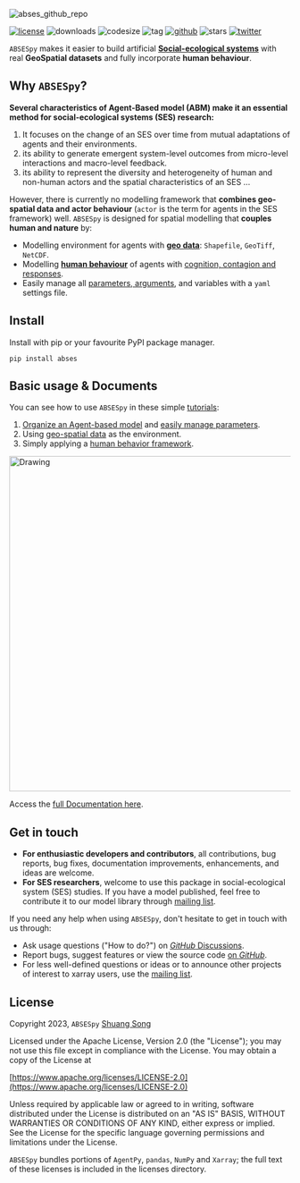 ![abses_github_repo](https://songshgeo-picgo-1302043007.cos.ap-beijing.myqcloud.com/uPic/abses_github_repo.png)

[![license](https://img.shields.io/github/license/songshgeo/absespy)](http://www.apache.org/licenses/) ![downloads](https://img.shields.io/github/downloads/songshgeo/absespy/total) ![codesize](https://img.shields.io/github/languages/code-size/songshgeo/absespy) ![tag](https://img.shields.io/github/v/tag/songshgeo/absespy)
[![github](https://img.shields.io/badge/Website-SongshGeo-brightgreen.svg)](https://cv.songshgeo.com/) ![stars](https://img.shields.io/github/stars/songshgeo/absespy?style=social) [![twitter](https://img.shields.io/twitter/follow/shuangsong11?style=social)](https://twitter.com/shuangsong11)

<!-- Language: [English Readme](#) | [简体中文](README_ch) -->

`ABSESpy` makes it easier to build artificial **[Social-ecological systems](https://songshgeo.github.io/ABSESpy/docs/about/)** with real **GeoSpatial datasets** and fully incorporate **human behaviour**.

## Why `ABSESpy`?

**Several characteristics of Agent-Based model (ABM) make it an essential method for social-ecological systems (SES) research:**

1. It focuses on the change of an SES over time from mutual adaptations of agents and their environments.
2. its ability to generate emergent system-level outcomes from micro-level interactions and macro-level feedback.
3. its ability to represent the diversity and heterogeneity of human and non-human actors and the spatial characteristics of an SES ...

However, there is currently no modelling framework that **combines geo-spatial data and actor behaviour** (`actor` is the term for agents in the SES framework) well. `ABSESpy` is designed for spatial modelling that **couples human and nature** by:

- Modelling environment for agents with **[geo data](https://songshgeo.github.io/ABSESpy/tutorial/notebooks/nature/geodata/)**: `Shapefile`, `GeoTiff`, `NetCDF`.
- Modelling **[human behaviour](https://songshgeo.github.io/ABSESpy/tutorial/notebooks/human/CCR_example/)** of agents with [cognition, contagion and responses](https://songshgeo.github.io/ABSESpy/docs/background/#human-behaviour-framework).
- Easily manage all [parameters, arguments](https://songshgeo.github.io/ABSESpy/tutorial/notebooks/parameters/), and variables with a `yaml` settings file.

## Install

Install with pip or your favourite PyPI package manager.
```
pip install abses
```

## Basic usage & Documents

You can see how to use `ABSESpy` in these simple [tutorials](https://songshgeo.github.io/ABSESpy/tutorial/user_guide/):

1. [Organize an Agent-based model](https://songshgeo.github.io/ABSESpy/tutorial/notebooks/model/) and [easily manage parameters](https://songshgeo.github.io/ABSESpy/tutorial/notebooks/parameters/).
2. Using [geo-spatial data](https://songshgeo.github.io/ABSESpy/tutorial/notebooks/nature/geodata/) as the environment.
3. Simply applying a [human behavior framework](https://songshgeo.github.io/ABSESpy/tutorial/notebooks/human/CCR_example/).

<img src="https://songshgeo-picgo-1302043007.cos.ap-beijing.myqcloud.com/uPic/DQg0xJ.jpg" alt="Drawing" style="width: 600px;"/>

Access the [full Documentation here](https://songshgeo.github.io/ABSESpy/).

## Get in touch

- **For enthusiastic developers and contributors**, all contributions, bug reports, bug fixes, documentation improvements, enhancements, and ideas are welcome.
- **For SES researchers**, welcome to use this package in social-ecological system (SES) studies. If you have a model published, feel free to contribute it to our model library through [mailing list](https://groups.google.com/g/absespy).

If you need any help when using `ABSESpy`, don't hesitate to get in touch with us through:

- Ask usage questions ("How to do?") on [_GitHub_ Discussions](https://github.com/SongshGeo/ABSESpy/discussions).
- Report bugs, suggest features or view the source code [on _GitHub_](https://github.com/SongshGeo/ABSESpy/issues).
- For less well-defined questions or ideas or to announce other projects of interest to xarray users, use the [mailing list](https://groups.google.com/g/absespy).

## License

Copyright 2023, `ABSESpy` [Shuang Song](https://cv.songshgeo.com/)

Licensed under the Apache License, Version 2.0 (the "License"); you may not use this file except in compliance with the License. You may obtain a copy of the License at

[https://www.apache.org/licenses/LICENSE-2.0](https://www.apache.org/licenses/LICENSE-2.0)

Unless required by applicable law or agreed to in writing, software distributed under the License is distributed on an "AS IS" BASIS, WITHOUT WARRANTIES OR CONDITIONS OF ANY KIND, either express or implied. See the License for the specific language governing permissions and limitations under the License.

`ABSESpy` bundles portions of `AgentPy`, `pandas`, `NumPy` and `Xarray`; the full text of these licenses is included in the licenses directory.
